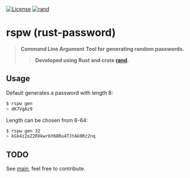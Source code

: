 [![License](https://img.shields.io/badge/license-MIT-blue?style=flat-square)](LICENSE)
[![rand](https://img.shields.io/badge/rand-v0.8.5-orange?style=flat-square)](https://crates.io/crates/rand)
# rspw (rust-password)

> **Command Line Argument Tool for generating random passwords.**
>> **Developed using Rust and crate [rand](https://github.com/rust-random/rand).**


## Usage
Default generates a password with length 8:
```bash
$ rspw gen 
> dK7VgAz9
```
Length can be chosen from 6-64:
```bash
$ rspw gen 32
> kGk4z2oZ2RXkwrbY68Ru4TJtAk0Rz2nq
```

## TODO
See [main](src/main.rs), feel free to contribute.